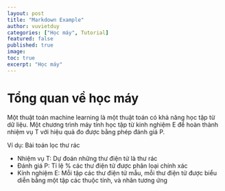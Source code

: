```yaml
---
layout: post
title: "Markdown Example"
author: vuvietduy
categories: ["Học máy", Tutorial]
featured: false
published: true
image:
toc: true
excerpt: "Học máy"
---
```


# Tổng quan về học máy

Một thuật toán machine learning là một thuật toán có khả năng học tập từ dữ liệu. Một chương trình máy tính học tập từ kinh nghiệm E để hoàn thành nhiệm vụ T với hiệu quả đo được bằng phép đánh giá P.

Ví dụ: Bài toán lọc thư rác

- Nhiệm vụ T: Dự đoán những thư điện tử là thư rác
- Đánh giá P: Tỉ lệ % các thư điện tử được phân loại chính xác
- Kính nghiệm E: Mỗi tập các thư điện tử mẫu, mỗi thư điện tử được biểu diễn bằng một tập các thuộc tính, và nhãn tương ứng
